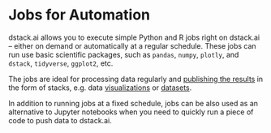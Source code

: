 # Jobs for Automation

dstack.ai allows you to execute simple Python and R jobs right on dstack.ai – either on demand or automatically at a regular schedule. These jobs can run use basic scientific packages, such as `pandas`, `numpy`, `plotly`, and `dstack`, `tidyverse`, `ggplot2`, etc.

The jobs are ideal for processing data regularly and [publishing the results](pushing-visualizations.md) in the form of stacks, e.g. data [visualizations](pushing-visualizations.md#pushing-static-visualizations-or-datasets) or [datasets](../tutorials/datasets.md).

In addition to running jobs at a fixed schedule, jobs can be also used as an alternative to Jupyter notebooks when you need to quickly run a piece of code to push data to dstack.ai.

